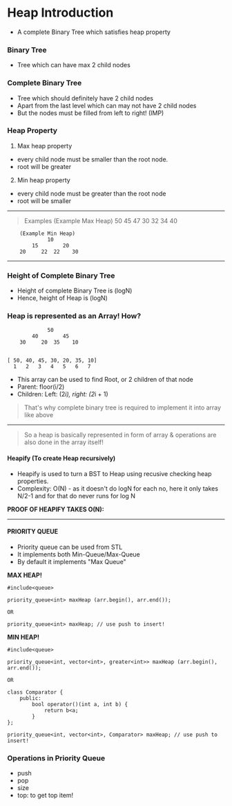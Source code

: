 # Heap Introduction
- A complete Binary Tree which satisfies heap property

### Binary Tree
- Tree which can have max 2 child nodes

### Complete Binary Tree
- Tree which should definitely have 2 child nodes
- Apart from the last level which can may not have 2 child nodes
- But the nodes must be filled from left to right! (IMP)

### Heap Property
1. Max heap property
- every child node must be smaller than the root node.
- root will be greater

2. Min heap property
- every child node must be greater than the root node
- root will be smaller

---
> Examples
        (Example Max Heap)
                 50
            45        47
        30     32  34    40

        (Example Min Heap)
                 10
            15        20
        20     22  22    30

---

### Height of Complete Binary Tree
- Height of complete Binary Tree is (logN)
- Hence, height of Heap is (logN)

### Heap is represented as an Array! How?

                 50
            40        45
        30     20  35    10
  
  
    [ 50, 40, 45, 30, 20, 35, 10]
      1   2   3   4   5   6   7

- This array can be used to find Root, or 2 children of that node
- Parent: floor(i/2)
- Children: Left: (2*i), right: (2*i + 1)

> That's why complete binary tree is required to implement it into array like above

----

> So a heap is basically represented in form of array & operations are also done in the array itself!

#### Heapify (To create Heap recursively)
- Heapify is used to turn a BST to Heap using recusive checking heap properties.
- Complexity: O(N)  - as it doesn't do logN for each no, here it only takes N/2-1 and for that do never runs for log N

**PROOF OF HEAPIFY TAKES O(N):**
<!--Do it here -->

----

#### PRIORITY QUEUE
- Priority queue can be used from STL
- It implements both Min-Queue/Max-Queue
- By default it implements "Max Queue"

**MAX HEAP!**
```
#include<queue>

priority_queue<int> maxHeap (arr.begin(), arr.end());

OR

priority_queue<int> maxHeap; // use push to insert!
```

**MIN HEAP!**
```
#include<queue>

priority_queue<int, vector<int>, greater<int>> maxHeap (arr.begin(), arr.end());

OR

class Comparator {
    public:
        bool operator()(int a, int b) {
            return b<a;
        }
};

priority_queue<int, vector<int>, Comparator> maxHeap; // use push to insert!
```

### Operations in Priority Queue
- push
- pop
- size
- top: to get top item!



